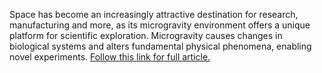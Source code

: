 Space has become an increasingly attractive destination for research, manufacturing and more, as its microgravity environment offers
a unique platform for scientific exploration. Microgravity causes changes in biological systems and alters fundamental physical phenomena,
enabling novel experiments. 
[Follow this link for full article.](https://www.rdmag.com/article/2018/02/r-d-space-medical-discoveries-microgravity)
